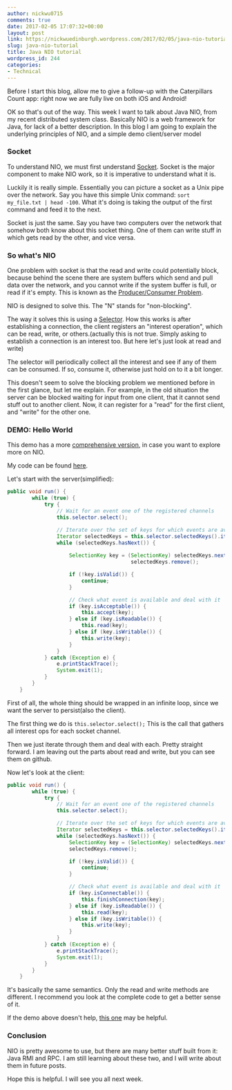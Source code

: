 ```yaml
---
author: nickwu0715
comments: true
date: 2017-02-05 17:07:32+00:00
layout: post
link: https://nickwuedinburgh.wordpress.com/2017/02/05/java-nio-tutorial/
slug: java-nio-tutorial
title: Java NIO tutorial
wordpress_id: 244
categories:
- Technical
---
```


Before I start this blog, allow me to give a follow-up with the Caterpillars Count app: right now we are fully live on both iOS and Android!

OK so that's out of the way. This week I want to talk about Java NIO, from my recent distributed system class. Basically NIO is a web framework for Java, for lack of a better description. In this blog I am going to explain the underlying principles of NIO, and a simple demo client/server model



### Socket



To understand NIO, we must first understand [Socket](https://docs.oracle.com/javase/7/docs/api/java/net/Socket.html). Socket is the major component to make NIO work, so it is imperative to understand what it is.

Luckily it is really simple. Essentially you can picture a socket as a Unix pipe over the network. Say you have this simple Unix command: `sort my_file.txt | head -100`. What it's doing is taking the output of the first command and feed it to the next.

Socket is just the same. Say you have two computers over the network that somehow both know about this socket thing. One of them can write stuff in which gets read by the other, and vice versa.



### So what's NIO



One problem with socket is that the read and write could potentially block, because behind the scene there are system buffers which send and pull data over the network, and you cannot write if the system buffer is full, or read if it's empty. This is known as the [Producer/Consumer Problem](https://en.wikipedia.org/wiki/Producer%E2%80%93consumer_problem).

NIO is designed to solve this. The "N" stands for "non-blocking".

The way it solves this is using a [Selector](https://docs.oracle.com/javase/7/docs/api/java/nio/channels/Selector.html). How this works is after establishing a connection, the client registers an "interest operation", which can be read, write, or others.(actually this is not true. Simply asking to establish a connection is an interest too. But here let's just look at read and write)

The selector will periodically collect all the interest and see if any of them can be consumed. If so, consume it, otherwise just hold on to it a bit longer.

This doesn't seem to solve the blocking problem we mentioned before in the first glance, but let me explain. For example, in the old situation the server can be blocked waiting for input from one client, that it cannot send stuff out to another client. Now, it can register for a "read" for the first client, and "write" for the other one.



### DEMO: Hello World



This demo has a more [comprehensive version](http://rox-xmlrpc.sourceforge.net/niotut/), in case you want to explore more on NIO.

My code can be found [here](https://github.com/NickWu007/533-PA1).

Let's start with the server(simplified):

~~~java
public void run() {
        while (true) {
            try {
                // Wait for an event one of the registered channels
                this.selector.select();

                // Iterate over the set of keys for which events are available
                Iterator selectedKeys = this.selector.selectedKeys().iterator();
                while (selectedKeys.hasNext()) {
                    
                    SelectionKey key = (SelectionKey) selectedKeys.next();
                                        selectedKeys.remove();

                    if (!key.isValid()) {
                        continue;
                    }

                    // Check what event is available and deal with it
                    if (key.isAcceptable()) {
                        this.accept(key);
                    } else if (key.isReadable()) {
                        this.read(key);
                    } else if (key.isWritable()) {
                        this.write(key);
                    }
                }
            } catch (Exception e) {
                e.printStackTrace();
                System.exit(1);
            }
        }
    }
~~~

First of all, the whole thing should be wrapped in an infinite loop, since we want the server to persist(also the client).

The first thing we do is `this.selector.select();` This is the call that gathers all interest ops for each socket channel.

Then we just iterate through them and deal with each. Pretty straight forward. I am leaving out the parts about read and write, but you can see them on github.

Now let's look at the client:

~~~java
public void run() {
        while (true) {
            try {
                // Wait for an event one of the registered channels
                this.selector.select();

                // Iterate over the set of keys for which events are available
                Iterator selectedKeys = this.selector.selectedKeys().iterator();
                while (selectedKeys.hasNext()) {
                    SelectionKey key = (SelectionKey) selectedKeys.next();
                    selectedKeys.remove();

                    if (!key.isValid()) {
                        continue;
                    }

                    // Check what event is available and deal with it
                    if (key.isConnectable()) {
                        this.finishConnection(key);
                    } else if (key.isReadable()) {
                        this.read(key);
                    } else if (key.isWritable()) {
                        this.write(key);
                    }
                }
            } catch (Exception e) {
                e.printStackTrace();
                System.exit(1);
            }
        }
    }
~~~

It's basically the same semantics. Only the read and write methods are different. I recommend you look at the complete code to get a better sense of it.

If the demo above doesn't help, [this one](http://crunchify.com/java-nio-non-blocking-io-with-server-client-example-java-nio-bytebuffer-and-channels-selector-java-nio-vs-io/) may be helpful.



### Conclusion



NIO is pretty awesome to use, but there are many better stuff built from it: Java RMI and RPC. I am still learning about these two, and I will write about them in future posts.

Hope this is helpful. I will see you all next week.
